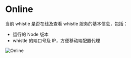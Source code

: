 # Online

当前 whistle 是否在线及查看 whistle 服务的基本信息，包括：

- 运行的 Node 版本
- whistle 的端口号及 IP，方便移动端配置代理

![Online](https://avwo.github.io/whistle/img/online.gif)